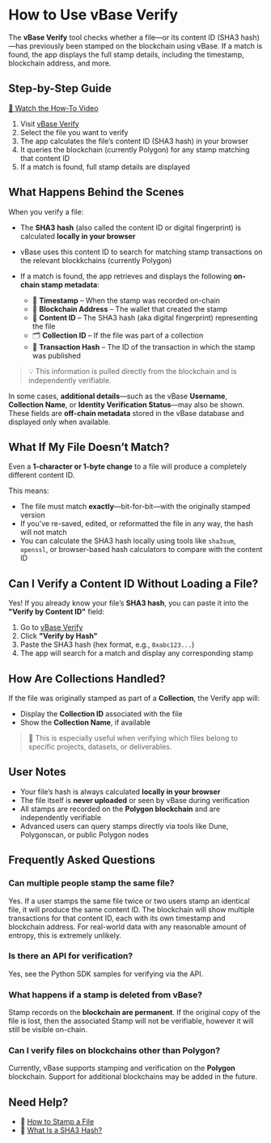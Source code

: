 # How to Use vBase Verify

The **vBase Verify** tool checks whether a file—or its content ID (SHA3 hash)—has previously been stamped on the blockchain using vBase. If a match is found, the app displays the full stamp details, including the timestamp, blockchain address, and more.


## Step-by-Step Guide  
[🎥 Watch the How-To Video](https://youtu.be/nzbC3UphfGM)

1. Visit [vBase Verify](https://app.vbase.com/verify)  
2. Select the file you want to verify  
3. The app calculates the file’s content ID (SHA3 hash) in your browser  
4. It queries the blockchain (currently Polygon) for any stamp matching that content ID  
5. If a match is found, full stamp details are displayed


## What Happens Behind the Scenes

When you verify a file:

- The **SHA3 hash** (also called the content ID or digital fingerprint) is calculated **locally in your browser**  
- vBase uses this content ID to search for matching stamp transactions on the relevant blockkchains (currently Polygon)
- If a match is found, the app retrieves and displays the following **on-chain stamp metadata**:

  - 📅 **Timestamp** – When the stamp was recorded on-chain  
  - 👤 **Blockchain Address** – The wallet that created the stamp  
  - 🧩 **Content ID** – The SHA3 hash (aka digital fingerprint) representing the file  
  - 🗂️ **Collection ID** – If the file was part of a collection  
  - 🔗 **Transaction Hash** – The ID of the transaction in which the stamp was published

> 💡 This information is pulled directly from the blockchain and is independently verifiable.

In some cases, **additional details**—such as the vBase **Username**, **Collection Name**, or **Identity Verification Status**—may also be shown. These fields are **off-chain metadata** stored in the vBase database and displayed only when available.


## What If My File Doesn’t Match?

Even a **1-character or 1-byte change** to a file will produce a completely different content ID.

This means:

- The file must match **exactly**—bit-for-bit—with the originally stamped version  
- If you've re-saved, edited, or reformatted the file in any way, the hash will not match  
- You can calculate the SHA3 hash locally using tools like `sha3sum`, `openssl`, or browser-based hash calculators to compare with the content ID



## Can I Verify a Content ID Without Loading a File?

Yes! If you already know your file’s **SHA3 hash**, you can paste it into the **"Verify by Content ID"** field:

1. Go to [vBase Verify](https://app.vbase.com/verify/?method=hash)  
2. Click **"Verify by Hash"**  
3. Paste the SHA3 hash (hex format, e.g., `0xabc123...`)  
4. The app will search for a match and display any corresponding stamp


## How Are Collections Handled?

If the file was originally stamped as part of a **Collection**, the Verify app will:

- Display the **Collection ID** associated with the file  
- Show the **Collection Name**, if available

> 📌 This is especially useful when verifying which files belong to specific projects, datasets, or deliverables.


## User Notes

- Your file’s hash is always calculated **locally in your browser**  
- The file itself is **never uploaded** or seen by vBase during verification
- All stamps are recorded on the **Polygon blockchain** and are independently verifiable  
- Advanced users can query stamps directly via tools like Dune, Polygonscan, or public Polygon nodes


## Frequently Asked Questions

### Can multiple people stamp the same file?
Yes. If a user stamps the same file twice or two users stamp an identical file, it will produce the same content ID. The blockchain will show multiple transactions for that content ID, each with its own timestamp and blockchain address. For real-world data with any reasonable amount of entropy, this is extremely unlikely. 

### Is there an API for verification?
Yes, see the Python SDK samples for verifying via the API. 

### What happens if a stamp is deleted from vBase?
Stamp records on the **blockchain are permanent**. If the original copy of the file is lost, then the associated Stamp will not be verifiable, however it will still be visible on-chain. 

### Can I verify files on blockchains other than Polygon?
Currently, vBase supports stamping and verification on the **Polygon** blockchain. Support for additional blockchains may be added in the future.


## Need Help?

- 📖 [How to Stamp a File](./how-to-use-vbase-stamper.md)  
- 🧩 [What Is a SHA3 Hash?](https://en.wikipedia.org/wiki/SHA-3)  
